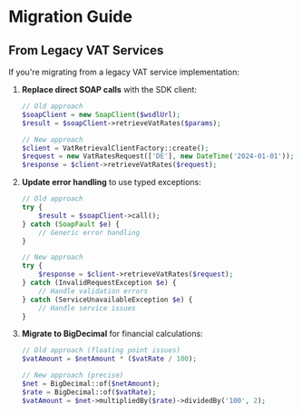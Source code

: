 # Migration Guide

## From Legacy VAT Services

If you're migrating from a legacy VAT service implementation:

1. **Replace direct SOAP calls** with the SDK client:
   ```php
   // Old approach
   $soapClient = new SoapClient($wsdlUrl);
   $result = $soapClient->retrieveVatRates($params);
   
   // New approach
   $client = VatRetrievalClientFactory::create();
   $request = new VatRatesRequest(['DE'], new DateTime('2024-01-01'));
   $response = $client->retrieveVatRates($request);
   ```

2. **Update error handling** to use typed exceptions:
   ```php
   // Old approach
   try {
       $result = $soapClient->call();
   } catch (SoapFault $e) {
       // Generic error handling
   }
   
   // New approach
   try {
       $response = $client->retrieveVatRates($request);
   } catch (InvalidRequestException $e) {
       // Handle validation errors
   } catch (ServiceUnavailableException $e) {
       // Handle service issues
   }
   ```

3. **Migrate to BigDecimal** for financial calculations:
   ```php
   // Old approach (floating point issues)
   $vatAmount = $netAmount * ($vatRate / 100);
   
   // New approach (precise)
   $net = BigDecimal::of($netAmount);
   $rate = BigDecimal::of($vatRate);
   $vatAmount = $net->multipliedBy($rate)->dividedBy('100', 2);
   ```